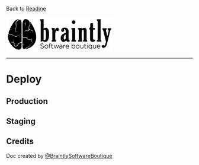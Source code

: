 
Back to [Readme](../readme.md)

![Braintly Logo](./assets/logo.png)

---

# Deploy

## Production

## Staging

## Credits
Doc created by [@BraintlySoftwareBoutique](http://braint.ly) 

